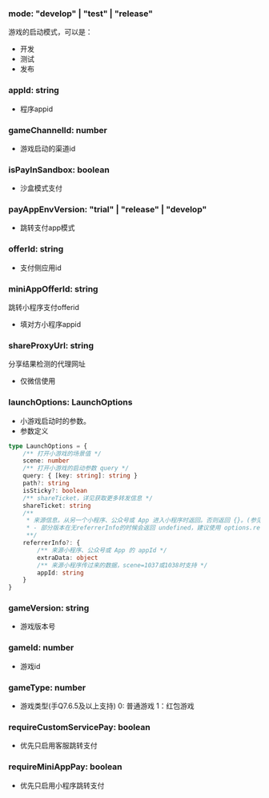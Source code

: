 ### **mode: "develop" | "test" | "release"**
游戏的启动模式，可以是：
- 开发
- 测试
- 发布


### **appId: string**
- 程序appid


### **gameChannelId: number**
- 游戏启动的渠道id


### **isPayInSandbox: boolean**
- 沙盒模式支付


### **payAppEnvVersion: "trial" | "release" | "develop"**
- 跳转支付app模式


### **offerId: string**
- 支付侧应用id


### **miniAppOfferId: string**
跳转小程序支付offerid
- 填对方小程序appid


### **shareProxyUrl: string**
分享结果检测的代理网址
* 仅微信使用


### **launchOptions: LaunchOptions**
- 小游戏启动时的参数。
- 参数定义

```typescript
type LaunchOptions = {
	/** 打开小游戏的场景值 */
	scene: number
	/** 打开小游戏的启动参数 query */
	query: { [key: string]: string }
	path?: string
	isSticky?: boolean
	/** shareTicket，详见获取更多转发信息 */
	shareTicket: string
	/**
	 * 来源信息。从另一个小程序、公众号或 App 进入小程序时返回。否则返回 {}。(参见后文注意) *
	 * - 部分版本在无referrerInfo的时候会返回 undefined，建议使用 options.referrerInfo && options.referrerInfo.appId 进行判断。
	 **/
	referrerInfo?: {
		/** 来源小程序、公众号或 App 的 appId */
		extraData: object
		/** 来源小程序传过来的数据，scene=1037或1038时支持 */
		appId: string
	}
}

```


### **gameVersion: string**
- 游戏版本号


### **gameId: number**
- 游戏id


### **gameType: number**
- 游戏类型(手Q7.6.5及以上支持) 0: 普通游戏 1：红包游戏


### **requireCustomServicePay: boolean**
- 优先只启用客服跳转支付


### **requireMiniAppPay: boolean**
- 优先只启用小程序跳转支付

